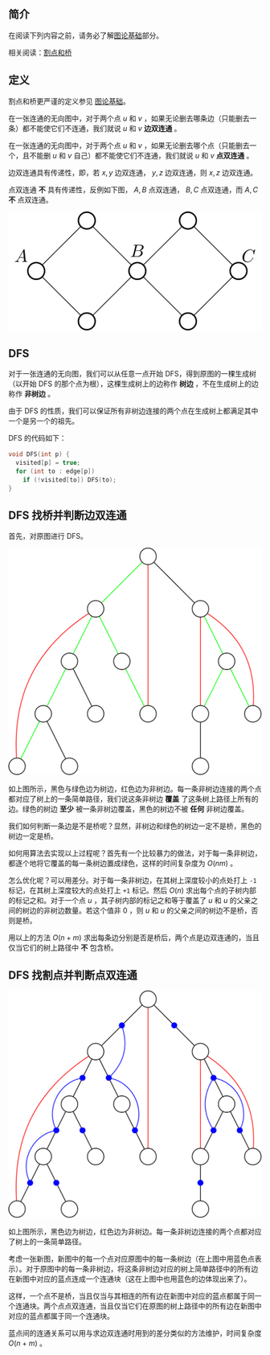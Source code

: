 ## 简介

在阅读下列内容之前，请务必了解[图论基础](/graph/basic#_19)部分。

相关阅读：[割点和桥](/graph/bridge/)

## 定义

割点和桥更严谨的定义参见 [图论基础](/graph/basic#_19)。

在一张连通的无向图中，对于两个点 $u$ 和 $v$ ，如果无论删去哪条边（只能删去一条）都不能使它们不连通，我们就说 $u$ 和 $v$  **边双连通** 。

在一张连通的无向图中，对于两个点 $u$ 和 $v$ ，如果无论删去哪个点（只能删去一个，且不能删 $u$ 和 $v$ 自己）都不能使它们不连通，我们就说 $u$ 和 $v$  **点双连通** 。

边双连通具有传递性，即，若 $x,y$ 边双连通， $y,z$ 边双连通，则 $x,z$ 边双连通。

点双连通 **不** 具有传递性，反例如下图， $A,B$ 点双连通， $B,C$ 点双连通，而 $A,C$  **不** 点双连通。

![bcc-counterexample.png](images/bcc-0.svg)

## DFS

对于一张连通的无向图，我们可以从任意一点开始 DFS，得到原图的一棵生成树（以开始 DFS 的那个点为根），这棵生成树上的边称作 **树边** ，不在生成树上的边称作 **非树边** 。

由于 DFS 的性质，我们可以保证所有非树边连接的两个点在生成树上都满足其中一个是另一个的祖先。

DFS 的代码如下：

```cpp
void DFS(int p) {
  visited[p] = true;
  for (int to : edge[p])
    if (!visited[to]) DFS(to);
}
```

## DFS 找桥并判断边双连通

首先，对原图进行 DFS。

![bcc-1.png](images/bcc-1.svg)

如上图所示，黑色与绿色边为树边，红色边为非树边。每一条非树边连接的两个点都对应了树上的一条简单路径，我们说这条非树边 **覆盖** 了这条树上路径上所有的边。绿色的树边 **至少** 被一条非树边覆盖，黑色的树边不被 **任何** 非树边覆盖。

我们如何判断一条边是不是桥呢？显然，非树边和绿色的树边一定不是桥，黑色的树边一定是桥。

如何用算法去实现以上过程呢？首先有一个比较暴力的做法，对于每一条非树边，都逐个地将它覆盖的每一条树边置成绿色，这样的时间复杂度为 $O(nm)$ 。

怎么优化呢？可以用差分。对于每一条非树边，在其树上深度较小的点处打上 `-1` 标记，在其树上深度较大的点处打上 `+1` 标记。然后 $O(n)$ 求出每个点的子树内部的标记之和。对于一个点 $u$ ，其子树内部的标记之和等于覆盖了 $u$ 和 $u$ 的父亲之间的树边的非树边数量。若这个值非 $0$ ，则 $u$ 和 $u$ 的父亲之间的树边不是桥，否则是桥。

用以上的方法 $O(n+m)$ 求出每条边分别是否是桥后，两个点是边双连通的，当且仅当它们的树上路径中 **不** 包含桥。

## DFS 找割点并判断点双连通

![bcc-2.png](images/bcc-2.svg)

如上图所示，黑色边为树边，红色边为非树边。每一条非树边连接的两个点都对应了树上的一条简单路径。

考虑一张新图，新图中的每一个点对应原图中的每一条树边（在上图中用蓝色点表示）。对于原图中的每一条非树边，将这条非树边对应的树上简单路径中的所有边在新图中对应的蓝点连成一个连通块（这在上图中也用蓝色的边体现出来了）。

这样，一个点不是桥，当且仅当与其相连的所有边在新图中对应的蓝点都属于同一个连通块。两个点点双连通，当且仅当它们在原图的树上路径中的所有边在新图中对应的蓝点都属于同一个连通块。

蓝点间的连通关系可以用与求边双连通时用到的差分类似的方法维护，时间复杂度 $O(n+m)$ 。
